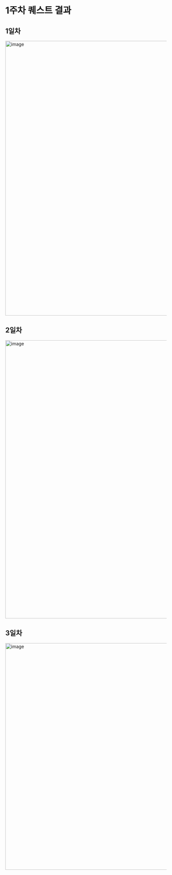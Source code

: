 # 1주차 퀘스트 결과


## 1일차

<img width="858" alt="image" src="https://github.com/user-attachments/assets/193a340f-916d-4643-811f-35b602c20b2a">


## 2일차

<img width="869" alt="image" src="https://github.com/user-attachments/assets/392f711f-7856-45ea-9889-e64227bc2516">

## 3일차

<img width="708" alt="image" src="https://github.com/user-attachments/assets/00fba221-cec1-4dc6-a6f4-c49e6eb98b91">
